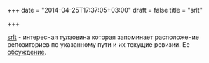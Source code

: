 +++
date = "2014-04-25T17:37:05+03:00"
draft = false
title = "srlt"

+++

<p><a href="https://github.com/olebedev/srlt">srlt</a> - интересная тулзовина которая&nbsp;запоминает расположение репозиториев по указанному пути и их текущие ревизии. Ее <a href="https://groups.google.com/forum/?place=forum/golang-ru&amp;showpopout=true#!topic/golang-ru/5wE-oybHoEo">обсуждение</a>.</p>

